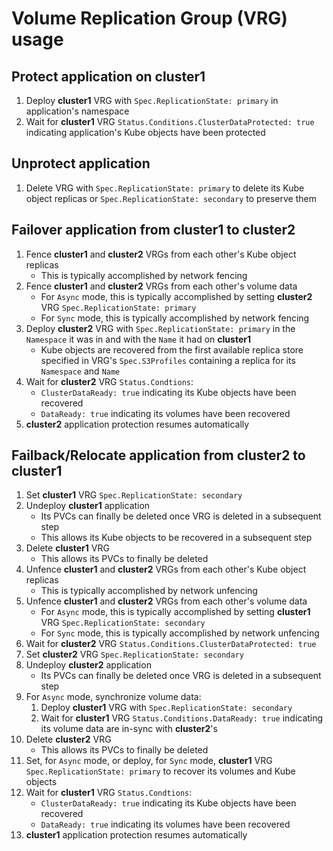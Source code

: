 <!--
SPDX-FileCopyrightText: The RamenDR authors
SPDX-License-Identifier: Apache-2.0
-->

# Volume Replication Group (VRG) usage

## Protect application on cluster1

1. Deploy **cluster1** VRG with `Spec.ReplicationState: primary` in
 application's namespace
1. Wait for **cluster1** VRG `Status.Conditions.ClusterDataProtected: true`
 indicating application's Kube objects have been protected

## Unprotect application

1. Delete VRG with `Spec.ReplicationState: primary` to delete its Kube object
 replicas or `Spec.ReplicationState: secondary` to preserve them

## Failover application from cluster1 to cluster2

1. Fence **cluster1** and **cluster2** VRGs from each other's Kube object
 replicas
   - This is typically accomplished by network fencing
1. Fence **cluster1** and **cluster2** VRGs from each other's volume data
   - For `Async` mode, this is typically accomplished by setting **cluster2**
 VRG `Spec.ReplicationState: primary`
   - For `Sync` mode, this is typically accomplished by network fencing
1. Deploy **cluster2** VRG with `Spec.ReplicationState: primary` in the
 `Namespace` it was in and with the `Name` it had on **cluster1**
   - Kube objects are recovered from the first available replica store specified
 in VRG's `Spec.S3Profiles` containing a replica for its `Namespace` and `Name`
1. Wait for **cluster2** VRG `Status.Condtions`:
   - `ClusterDataReady: true` indicating its Kube objects have been recovered
   - `DataReady: true` indicating its volumes have been recovered
1. **cluster2** application protection resumes automatically

## Failback/Relocate application from cluster2 to cluster1

1. Set **cluster1** VRG `Spec.ReplicationState: secondary`
1. Undeploy **cluster1** application
   - Its PVCs can finally be deleted once VRG is deleted in a subsequent step
   - This allows its Kube objects to be recovered in a subsequent step
1. Delete **cluster1** VRG
   - This allows its PVCs to finally be deleted
1. Unfence **cluster1** and **cluster2** VRGs from each other's Kube object
 replicas
   - This is typically accomplished by network unfencing
1. Unfence **cluster1** and **cluster2** VRGs from each other's volume data
   - For `Async` mode, this is typically accomplished by setting **cluster1**
 VRG `Spec.ReplicationState: secondary`
   - For `Sync` mode, this is typically accomplished by network unfencing
1. Wait for **cluster2** VRG `Status.Conditions.ClusterDataProtected: true`
1. Set **cluster2** VRG `Spec.ReplicationState: secondary`
1. Undeploy **cluster2** application
   - Its PVCs can finally be deleted once VRG is deleted in a subsequent step
1. For `Async` mode, synchronize volume data:
   1. Deploy **cluster1** VRG with `Spec.ReplicationState: secondary`
   1. Wait for **cluster1** VRG `Status.Conditions.DataReady: true` indicating its
 volume data are in-sync with **cluster2**'s
1. Delete **cluster2** VRG
   - This allows its PVCs to finally be deleted
1. Set, for `Async` mode, or deploy, for `Sync` mode, **cluster1** VRG
 `Spec.ReplicationState: primary` to recover its volumes and Kube objects
1. Wait for **cluster1** VRG `Status.Condtions`:
   - `ClusterDataReady: true` indicating its Kube objects have been recovered
   - `DataReady: true` indicating its volumes have been recovered
1. **cluster1** application protection resumes automatically
